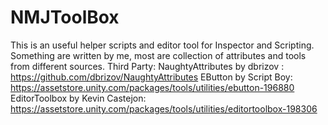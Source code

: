 # NMJToolBox
This is an useful helper scripts and editor tool for Inspector and Scripting.
Something are written by me, most are collection of attributes and tools from different sources.
Third Party:
NaughtyAttributes by dbrizov : https://github.com/dbrizov/NaughtyAttributes
EButton by Script Boy: https://assetstore.unity.com/packages/tools/utilities/ebutton-196880
EditorToolbox by Kevin Castejon: https://assetstore.unity.com/packages/tools/utilities/editortoolbox-198306

